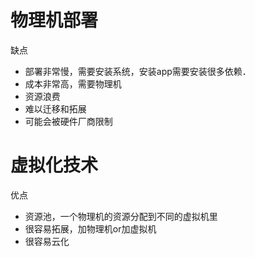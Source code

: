 # 物理机部署

缺点
- 部署非常慢，需要安装系统，安装app需要安装很多依赖．
- 成本非常高，需要物理机
- 资源浪费
- 难以迁移和拓展
- 可能会被硬件厂商限制

# 虚拟化技术

优点
- 资源池，一个物理机的资源分配到不同的虚拟机里
- 很容易拓展，加物理机or加虚拟机
- 很容易云化